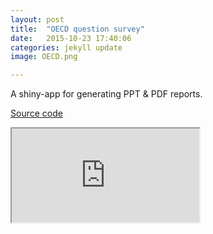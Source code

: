 ```yaml
---
layout: post
title:  "OECD question survey"
date:   2015-10-23 17:40:06
categories: jekyll update
image: OECD.png

---
```



A shiny-app for generating PPT & PDF reports. 

[Source code](https://github.com/shinysolutions/OECD)

<iframe src="http://82.164.5.46:3838/OECD/home.html"></iframe><br>
